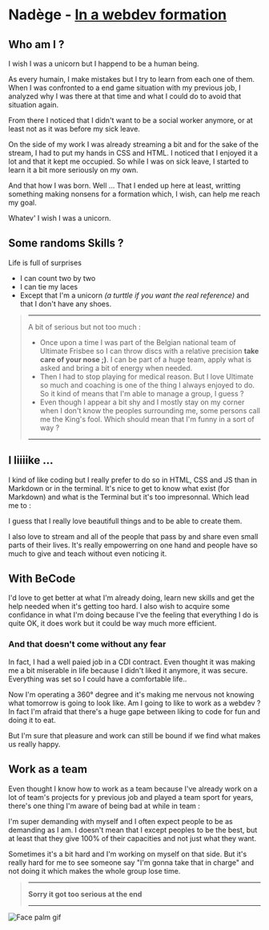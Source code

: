 # Nadège - [In a webdev formation](https://www.linkedin.com/in/nad%C3%A8ge-hombergen-baa124171/)

## **Who am I ?**

I wish I was a unicorn but I happend to be a human being.

As every humain, I make mistakes but I try to learn from each one of them. When I was confronted to a end game situation with my previous job, I analyzed why I was there at that time and what I could do to avoid that situation again.

From there I noticed that I didn't want to be a social worker anymore, or at least not as it was before my sick leave.

On the side of my work I was already streaming a bit and for the sake of the stream, I had to put my hands in CSS and HTML. I noticed that I enjoyed it a lot and that it kept me occupied. So while I was on sick leave, I started to learn it a bit more seriously on my own.

And that how I was born. Well ... That I ended up here at least, writting something making nonsens for a formation which, I wish, can help me reach my goal.

Whatev' I wish I was a unicorn.

## **Some randoms Skills ?**

Life is full of surprises

- I can count two by two
- I can tie my laces
- Except that I'm a unicorn _(a turttle if you want the real reference)_ and that I don't have any shoes.

> ---
>
> A bit of serious but not too much :
>
> - Once upon a time I was part of the Belgian national team of Ultimate Frisbee so I can throw discs with a relative precision **take care of your nose ;)**. I can be part of a huge team, apply what is asked and bring a bit of energy when needed.
> - Then I had to stop playing for medical reason. But I love Ultimate so much and coaching is one of the thing I always enjoyed to do. So it kind of means that I'm able to manage a group, I guess ?
> - Even though I appear a bit shy and I mostly stay on my corner when I don't know the peoples surrounding me, some persons call me the King's fool. Which should mean that I'm funny in a sort of way ?
>
> ---

## **I liiiike ...**

I kind of like coding but I really prefer to do so in HTML, CSS and JS than in Markdown or in the terminal. It's nice to get to know what exist (for Markdown) and what is the Terminal but it's too impresonnal. Which lead me to :

I guess that I really love beautifull things and to be able to create them.

I also love to stream and all of the people that pass by and share even small parts of their lives. It's really empowerring on one hand and people have so much to give and teach without even noticing it.

## **With BeCode**

I'd love to get better at what I'm already doing, learn new skills and get the help needed when it's getting too hard.
I also wish to acquire some confidance in what I'm doing because I've the feeling that everything I do is quite OK, it does work but it could be way much more efficient.

### **And that doesn't come without any fear**

In fact, I had a well paied job in a CDI contract. Even thought it was making me a bit miserable in life because I didn't liked it anymore, it was secure. Everything was set so I could have a comfortable life..

Now I'm operating a 360° degree and it's making me nervous not knowing what tomorrow is going to look like. Am I going to like to work as a webdev ? In fact I'm afraid that there's a huge gape between liking to code for fun and doing it to eat.

But I'm sure that pleasure and work can still be bound if we find what makes us really happy.

## **Work as a team**

Even thought I know how to work as a team because I've already work on a lot of team's projects for y previous job and played a team sport for years, there's one thing I'm aware of being bad at while in team :

I'm super demanding with myself and I often expect people to be as demanding as I am. I doesn't mean that I except peoples to be the best, but at least that they give 100% of their capacities and not just what they want.

Sometimes it's a bit hard and I'm working on myself on that side. But it's really hard for me to see someone say "I'm gonna take that in charge" and not doing it which makes the whole group lose time.

> ---
>
> **Sorry it got too serious at the end**
>
> ---

![Face palm gif](https://media.giphy.com/media/WrNfErHio7ZAc/giphy.gif)
